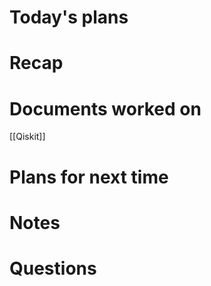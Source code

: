 # Today's plans
# Recap
# Documents worked on
[[Qiskit]]
# Plans for next time
# Notes


# Questions


